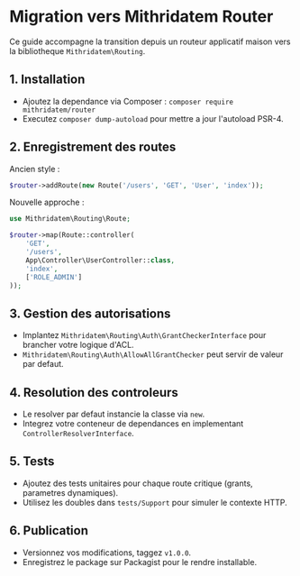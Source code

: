 # Migration vers Mithridatem Router

Ce guide accompagne la transition depuis un routeur applicatif maison vers la bibliotheque `Mithridatem\Routing`.

## 1. Installation

- Ajoutez la dependance via Composer : `composer require mithridatem/router`
- Executez `composer dump-autoload` pour mettre a jour l'autoload PSR-4.

## 2. Enregistrement des routes

Ancien style :

```php
$router->addRoute(new Route('/users', 'GET', 'User', 'index'));
```

Nouvelle approche :

```php
use Mithridatem\Routing\Route;

$router->map(Route::controller(
    'GET',
    '/users',
    App\Controller\UserController::class,
    'index',
    ['ROLE_ADMIN']
));
```

## 3. Gestion des autorisations

- Implantez `Mithridatem\Routing\Auth\GrantCheckerInterface` pour brancher votre logique d'ACL.
- `Mithridatem\Routing\Auth\AllowAllGrantChecker` peut servir de valeur par defaut.

## 4. Resolution des controleurs

- Le resolver par defaut instancie la classe via `new`.
- Integrez votre conteneur de dependances en implementant `ControllerResolverInterface`.

## 5. Tests

- Ajoutez des tests unitaires pour chaque route critique (grants, parametres dynamiques).
- Utilisez les doubles dans `tests/Support` pour simuler le contexte HTTP.

## 6. Publication

- Versionnez vos modifications, taggez `v1.0.0`.
- Enregistrez le package sur Packagist pour le rendre installable.
